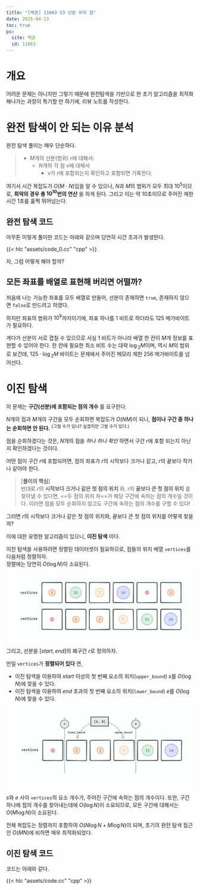 ```yaml
---
title: "[백준] 11663 S3 선분 위의 점"
date: 2025-04-13
toc: true
ps:
  site: 백준
  id: 11663
---
```


# 개요

어려운 문제는 아니지만 그렇기 때문에 완전탐색을 기반으로 한 초기 알고리즘을 최적화 해나가는 과정이 특기할 만 하기에, 리뷰 노트를 작성한다.

# 완전 탐색이 안 되는 이유 분석

완전 탐색 풀이는 매우 단순하다.

> * $M$개의 선분(범위) $r$에 대해서:
>    * $N$개의 각 점 $v$에 대해서
>        * $v$가 $r$에 포함되는지 확인하고 포함되면 기록한다.

여기서 시간 복잡도가 $O(M\cdot N)$임을 알 수 있으나, $N$과 $M$의 범위가 모두 최대 $10^5$이므로, **최악의 경우 총 $10^{10}$번의 연산** 을 하게 된다. 그리고 이는 약 10초이므로 주어진 제한 시간 1초를 훌쩍 뛰어넘는다.

## 완전 탐색 코드

아무튼 이렇게 풀이한 코드는 아래와 같으며 당연히 시간 초과가 발생한다.

{{< hlc "assets/code_0.cc" "cpp" >}}

자, 그럼 어떻게 해야 할까?

## 모든 좌표를 배열로 표현해 버리면 어떨까?

처음에 나는 가능한 좌표를 모두 배열로 만들어, 선분이 존재하면 `true`, 존재하지 않으면 `false`로 만드려고 하였다. 

하지만 좌표의 범위가 $10^{9}$까지이기에, 좌표 하나를 1 비트로 하더라도 125 메가바이트가 필요하다.

게다가 선분이 서로 겹칠 수 있으므로 사실 1 비트가 아니라 배열 한 칸이 $M$개 정보를 표현할 수 있어야 한다. 한 칸에 필요한 최소 비트 수는 대략 $\log{_2}{M}$이며, 역시 $M$의 범위로 보건데, $125 \cdot \log{_2}{M}$ 바이트는 문제에서 주어진 메모리 제한 256 메가바이트를 넘어선다.

# 이진 탐색

이 문제는 **구간(선분)에 포함되는 점의 개수** 를 요구한다.

$N$개의 점과 $M$개의 구간을 모두 순회하면 복잡도가 $O(NM)$이 되니, **점이나 구간 중 하나는 순회하면 안 된다.**
<sup>(그럴 수가 있나? 싶겠지만 그럴 수가 있다.)</sup>

점을 순회하겠다는 것은, $N$개의 점을 *하나 하나 확인* 하면서 구간 $r$에 포함 되는지 아닌지 확인하겠다는 것이다.

어떤 점이 구간 $r$에 포함되려면, 점의 좌표가 $r$의 시작보다 크거나 같고, $r$의 끝보다 작거나 같아야 한다.

> [**풀이의 핵심**]  
> 반대로 $r$의 **시작보다 크거나 같은 첫 점의 위치** 와, $r$의 **끝보다 큰 첫 점의 위치** 를 찾아낼 수 있다면, ==두 점의 위치 차==가 해당 구간에 속하는 점의 개수일 것이다. 이러면 점을 모두 순회하지 않고도 구간에 속하는 점의 개수를 구할 수 있다!

그러면 $r$의 시작보다 크거나 같은 첫 점의 위치와, 끝보다 큰 첫 점의 위치를 어떻게 찾을까?

이에 대한 유명한 알고리즘이 있으니, **이진 탐색** 이다.

이진 탐색을 사용하려면 정렬된 데이터셋이 필요하므로, 점들의 위치 배열 `vertices`를 다음처럼 정렬하자.  
정렬에는 당연히 $O(\log{N})$이 소요된다.

![](./assets/00.png "점들을 크기 순으로 오름차 순으로 정렬한 것")

그리고, 선분을 $[start, end]$의 폐구간 $r$로 정의하자.

만일 `vertices`가 **정렬되어 있다** 면, 
* 이진 탐색을 이용하여 $start$ 이상의 첫 번째 요소의 위치(`upper_bound`) $s$를 $O(\log{N})$에 찾을 수 있다.
* 이진 탐색을 이용하여 $end$ 초과의 첫 번째 요소의 위치(`lower_bound`) $e$를 $O(\log{N})$에 찾을 수 있다.

![](./assets/01.png "구간 [4, 8]에 대한 예시")

$s$와 $e$ 사이 `vertices`의 요소 개수가, 주어진 구간에 속하는 점의 개수이다.
또한, 구간 하나에 점의 개수를 찾아내는데에 $O(\log{N})$이 소요되므로, 모든 구간에 대해서는 $O(M\log{N})$이 소요된다.

전체 복잡도는 정렬까지 포함하여 $O(N\log{N} + M\log{N})$이 되며, 초기의 완전 탐색 접근인 $O(MN)$에 비하면 매우 최적화되었다.

## 이진 탐색 코드

코드는 아래와 같다.

{{< hlc "assets/code.cc" "cpp" >}}


